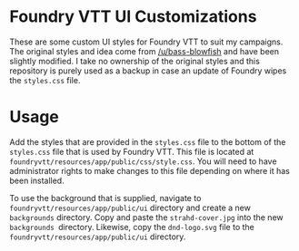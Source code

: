 
# Foundry VTT UI Customizations

These are some custom UI styles for Foundry VTT to suit my campaigns.
The original styles and idea come from [/u/bass-blowfish](https://www.reddit.com/user/bass-blowfish/) and have been slightly modified. I take no ownership of the original styles and this repository is purely used as a backup in case an update of Foundry wipes the `styles.css` file.

# Usage
Add the styles that are provided in the `styles.css` file to the bottom of the `styles.css` file that is used by Foundry VTT. This file is located at `foundryvtt/resources/app/public/css/style.css`. You will need to have administrator rights to make changes to this file depending on where it has been installed.

To use the background that is supplied, navigate to `foundryvtt/resources/app/public/ui` directory and create a new `backgrounds` directory. Copy and paste the `strahd-cover.jpg` into the new `backgrounds `directory. Likewise, copy the `dnd-logo.svg` file to the `foundryvtt/resources/app/public/ui` directory.